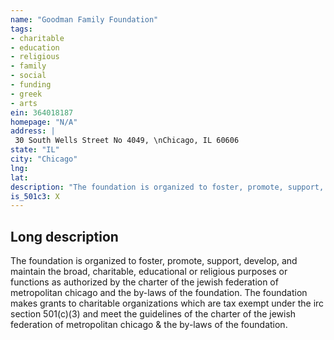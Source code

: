 ```yaml
---
name: "Goodman Family Foundation"
tags:
- charitable
- education
- religious
- family
- social
- funding
- greek
- arts
ein: 364018187
homepage: "N/A"
address: |
 30 South Wells Street No 4049, \nChicago, IL 60606
state: "IL"
city: "Chicago"
lng: 
lat: 
description: "The foundation is organized to foster, promote, support, develop, and maintain the broad, charitable, educational or religious purposes or functions as authorized by the charter of the jewish federation of metropolitan chicago and the by-laws of the foundation. "
is_501c3: X
---
```


## Long description

The foundation is organized to foster, promote, support, develop, and maintain the broad, charitable, educational or religious purposes or functions as authorized by the charter of the jewish federation of metropolitan chicago and the by-laws of the foundation. The foundation makes grants to charitable organizations which are tax exempt under the irc section 501(c)(3) and meet the guidelines of the charter of the jewish federation of metropolitan chicago & the by-laws of the foundation. 
